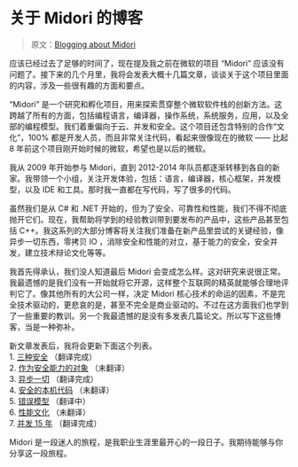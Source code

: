# 关于 Midori 的博客

> 原文：[Blogging about Midori](http://joeduffyblog.com/2015/11/03/blogging-about-midori/)


应该已经过去了足够的时间了，现在提及我之前在微软的项目 “Midori” 应该没有问题了。接下来的几个月里，我将会发表大概十几篇文章，谈谈关于这个项目里面的内容，涉及一些很有趣的方面和要点。 

“Midori” 是一个研究和孵化项目，用来探索贯穿整个微软软件栈的创新方法。这跨越了所有的方面，包括编程语言，编译器，操作系统，系统服务，应用，以及全部的编程模型。我们着重偏向于云、并发和安全。这个项目还包含特别的合作“文化”，100% 都是开发人员，而且非常关注代码，看起来很像现在的微软 —— 比起 8 年前这个项目刚开始时候的微软，希望也是以后的微软。

我从 2009 年开始参与 Midori，直到 2012-2014 年队员都逐渐转移到各自的新家。我带领一个小组，关注开发体验，包括：语言，编译器，核心框架，并发模型，以及 IDE 和工具。那时我一直都在写代码，写了很多的代码。 

虽然我们是从 C# 和 .NET 开始的，但为了安全、可靠性和性能，我们不得不彻底抛开它们。现在，我帮助将学到的经验教训带到要发布的产品中，这些产品甚至包括 C++。我这系列的大部分博客将关注我们准备在新产品里尝试的关键经验，像异步一切东西，零拷贝 IO ，消除安全和性能的对立，基于能力的安全，安全并发，建立技术辩论文化等等。

我首先得承认，我们没人知道最后 Midori 会变成怎么样。这对研究来说很正常。我最遗憾的是我们没有一开始就将它开源，这样整个互联网的精英就能够合理地评判它了。像其他所有的大公司一样，决定 Midori 核心技术的命运的因素，不是完全技术驱动的，更悲哀的是，甚至不完全是商业驱动的。不过在这方面我们也学到了一些重要的教训。另一个我最遗憾的是没有多发表几篇论文。所以写下这些博客，当是一种弥补。

新文章发表后，我将会更新下面这个列表。  
    1. [三种安全](https://github.com/ZiJing6/blogging-about-midori/blob/master/a_tale_of_three_safeties.md) （翻译完成）   
    2. [作为安全能力的对象](https://github.com/ZiJing6/blogging-about-midori/blob/master/objects_as_secure_capabilities.md) （未翻译）  
    3. [异步一切](https://github.com/ZiJing6/blogging-about-midori/blob/master/asynchronous_everything.md) （翻译完成）  
    4. [安全的本机代码](https://github.com/ZiJing6/blogging-about-midori/blob/master/safe_native_code.md) （未翻译）  
    5. [错误模型](https://github.com/ZiJing6/blogging-about-midori/blob/master/the_error_model.md) （翻译中）  
    6. [性能文化](https://github.com/ZiJing6/blogging-about-midori/blob/master/performance_culture.md) （未翻译）  
    7. [并发 15 年](https://github.com/ZiJing6/blogging-about-midori/blob/master/15_years_of_concurrency.md) （翻译完成）  

Midori 是一段迷人的旅程，是我职业生涯里最开心的一段日子。我期待能够与你分享这一段旅程。 
